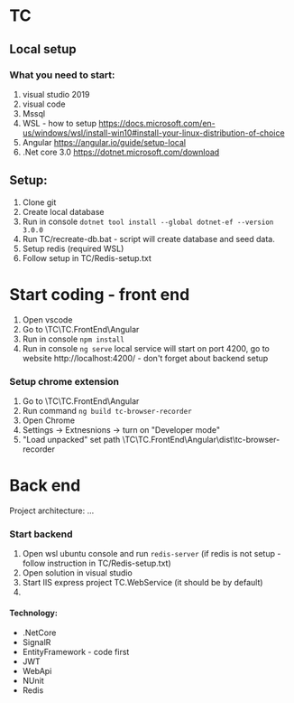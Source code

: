 # TC
## Local setup
### What you need to start:
 1. visual studio 2019
 2. visual code
 3. Mssql
 4. WSL - how to setup https://docs.microsoft.com/en-us/windows/wsl/install-win10#install-your-linux-distribution-of-choice
 5. Angular https://angular.io/guide/setup-local
 6. .Net core 3.0 https://dotnet.microsoft.com/download
 
 ## Setup:
 1. Clone git
 2. Create local database
 3. Run in console `dotnet tool install --global dotnet-ef --version 3.0.0`
 3. Run TC/recreate-db.bat - script will create database and seed data.
 4. Setup redis (required WSL)
 5. Follow setup in TC/Redis-setup.txt
 
 # Start coding - front end
 1. Open vscode 
 2. Go to \TC\TC.FrontEnd\Angular
 4. Run in console `npm install`
 5. Run in console `ng serve` local service will start on port 4200, go to website http://localhost:4200/ - don't forget about backend setup 
 ### Setup chrome extension 
 1. Go to \TC\TC.FrontEnd\Angular
 2. Run command `ng build tc-browser-recorder`
 1. Open Chrome
 2. Settings -> Extnesnions -> turn on "Developer mode"
 3. "Load unpacked" set path \TC\TC.FrontEnd\Angular\dist\tc-browser-recorder
 
 # Back end
 Project architecture:
 ...
 ### Start backend
 1. Open wsl ubuntu console and run `redis-server` (if redis is not setup - follow instruction in TC/Redis-setup.txt)
 1. Open solution in visual studio
 2. Start IIS express project TC.WebService (it should be by default)
 3. 
 
 #### Technology:
* .NetCore
* SignalR
* EntityFramework - code first 
* JWT
* WebApi
* NUnit
* Redis

